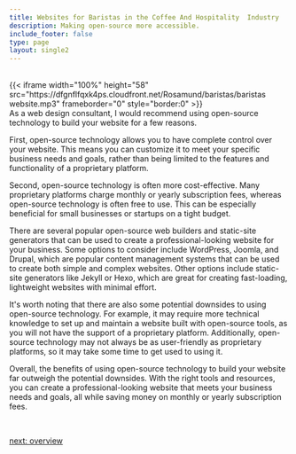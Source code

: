 ```yaml
---
title: Websites for Baristas in the Coffee And Hospitality  Industry
description: Making open-source more accessible.
include_footer: false
type: page
layout: single2
---
```


<br>
{{< iframe width="100%" height="58" src="https://dfgnflfqxk4ps.cloudfront.net/Rosamund/baristas/baristas website.mp3" frameborder="0" style="border:0" >}}<br>
As a web design consultant, I would recommend using open-source technology to build your website for a few reasons.

First, open-source technology allows you to have complete control over your website. This means you can customize it to meet your specific business needs and goals, rather than being limited to the features and functionality of a proprietary platform.

Second, open-source technology is often more cost-effective. Many proprietary platforms charge monthly or yearly subscription fees, whereas open-source technology is often free to use. This can be especially beneficial for small businesses or startups on a tight budget.

There are several popular open-source web builders and static-site generators that can be used to create a professional-looking website for your business. Some options to consider include WordPress, Joomla, and Drupal, which are popular content management systems that can be used to create both simple and complex websites. Other options include static-site generators like Jekyll or Hexo, which are great for creating fast-loading, lightweight websites with minimal effort.

It's worth noting that there are also some potential downsides to using open-source technology. For example, it may require more technical knowledge to set up and maintain a website built with open-source tools, as you will not have the support of a proprietary platform. Additionally, open-source technology may not always be as user-friendly as proprietary platforms, so it may take some time to get used to using it.

Overall, the benefits of using open-source technology to build your website far outweigh the potential downsides. With the right tools and resources, you can create a professional-looking website that meets your business needs and goals, all while saving money on monthly or yearly subscription fees.

<br>

<a href="https://workdojos.com/baristas/overview">next: overview</a>
<br>
</p>
